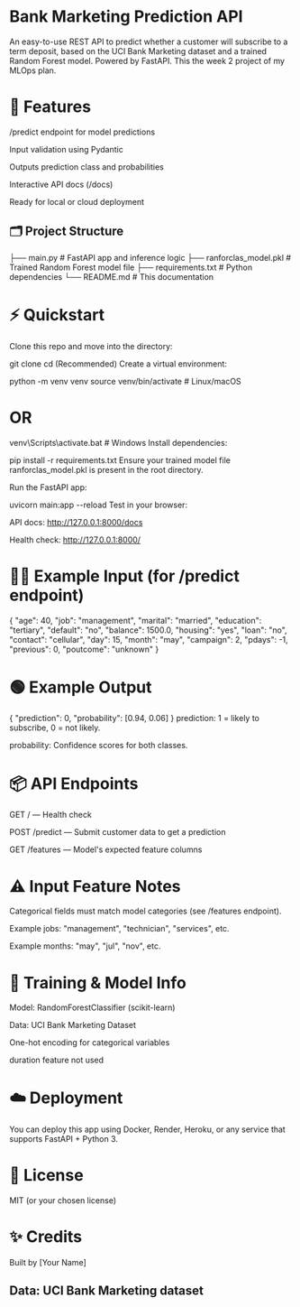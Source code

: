 # Bank Marketing Prediction API

An easy-to-use REST API to predict whether a customer will subscribe to a term deposit, based on the UCI Bank Marketing dataset and a trained Random Forest model. Powered by FastAPI. This the week 2 project of my MLOps plan.

# 🚀 Features
/predict endpoint for model predictions

Input validation using Pydantic

Outputs prediction class and probabilities

Interactive API docs (/docs)

Ready for local or cloud deployment

## 🗂️ Project Structure 
├── main.py # FastAPI app and inference logic 
├── ranforclas_model.pkl # Trained Random Forest model file 
├── requirements.txt # Python dependencies 
└── README.md # This documentation

# ⚡ Quickstart
Clone this repo and move into the directory:

git clone <your-repo-url>
cd <your-project-folder>
(Recommended) Create a virtual environment:

python -m venv venv
source venv/bin/activate      # Linux/macOS
# OR
venv\Scripts\activate.bat     # Windows
Install dependencies:

pip install -r requirements.txt
Ensure your trained model file ranforclas_model.pkl is present in the root directory.

Run the FastAPI app:

uvicorn main:app --reload
Test in your browser:

API docs: http://127.0.0.1:8000/docs

Health check: http://127.0.0.1:8000/

# 🧑‍💻 Example Input (for /predict endpoint)

{
  "age": 40,
  "job": "management",
  "marital": "married",
  "education": "tertiary",
  "default": "no",
  "balance": 1500.0,
  "housing": "yes",
  "loan": "no",
  "contact": "cellular",
  "day": 15,
  "month": "may",
  "campaign": 2,
  "pdays": -1,
  "previous": 0,
  "poutcome": "unknown"
}

# 🟢 Example Output

{
  "prediction": 0,
  "probability": [0.94, 0.06]
}
prediction: 1 = likely to subscribe, 0 = not likely.

probability: Confidence scores for both classes.

# 📦 API Endpoints
GET / — Health check

POST /predict — Submit customer data to get a prediction

GET /features — Model's expected feature columns

# ⚠️ Input Feature Notes
Categorical fields must match model categories (see /features endpoint).

Example jobs: "management", "technician", "services", etc.

Example months: "may", "jul", "nov", etc.

# 📝 Training & Model Info
Model: RandomForestClassifier (scikit-learn)

Data: UCI Bank Marketing Dataset

One-hot encoding for categorical variables

duration feature not used

# ☁️ Deployment
You can deploy this app using Docker, Render, Heroku, or any service that supports FastAPI + Python 3.

# 📄 License
MIT (or your chosen license)

# ✨ Credits
Built by [Your Name]

## Data: UCI Bank Marketing dataset
